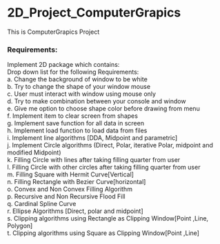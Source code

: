 # 2D_Project_ComputerGrapics
This is ComputerGrapics Project 
### Requirements:
Implement 2D package which contains:<br>
            Drop down list for the following Requirements: <br>
            a. Change the background of window to be white <br>
            b. Try to change the shape of your window mouse <br>
            c. User must interact with window using mouse only <br>
            d. Try to make combination between your console and window <br>
            e. Give me option to choose shape color before drawing from menu <br>
            f. Implement item to clear screen from shapes<br>
            g. Implement save function for all data in screen <br>
            h. Implement load function to load data from files <br>
            i. Implement line algorithms [DDA, Midpoint and parametric] <br>
            j. Implement Circle algorithms (Direct, Polar, iterative Polar, midpoint and modified Midpoint) <br>
            k. Filling Circle with lines after taking filling quarter from user <br>
            l. Filling Circle with other circles after taking filling quarter from user <br>
            m. Filling Square with Hermit Curve[Vertical] <br>
            n. Filling Rectangle with Bezier Curve[horizontal] <br>
            o. Convex and Non Convex Filling Algorithm <br>
            p. Recursive and Non Recursive Flood Fill <br>
            q. Cardinal Spline Curve <br>
            r. Ellipse Algorithms [Direct, polar and midpoint] <br>
            s. Clipping algorithms using Rectangle as Clipping Window[Point ,Line, Polygon]  <br>
            t. Clipping algorithms using Square as Clipping Window[Point ,Line] <br>
